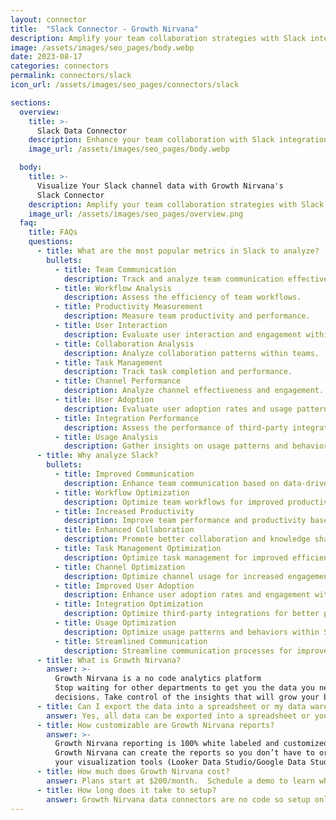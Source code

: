 ```yaml
---
layout: connector
title:  "Slack Connector - Growth Nirvana"
description: Amplify your team collaboration strategies with Slack integration, gaining actionable insights from communication data analysis.
image: /assets/images/seo_pages/body.webp
date: 2023-08-17
categories: connectors
permalink: connectors/slack
icon_url: /assets/images/seo_pages/connectors/slack

sections:
  overview:
    title: >-
      Slack Data Connector
    description: Enhance your team collaboration with Slack integration. Seamlessly connect marketing data, unlocking insights that shape communication strategies, workflow analysis, and operational excellence.
    image_url: /assets/images/seo_pages/body.webp

  body:
    title: >-
      Visualize Your Slack channel data with Growth Nirvana's
      Slack Connector
    description: Amplify your team collaboration strategies with Slack integration, gaining actionable insights from communication data analysis.
    image_url: /assets/images/seo_pages/overview.png
  faq:
    title: FAQs
    questions:
      - title: What are the most popular metrics in Slack to analyze?
        bullets:
          - title: Team Communication
            description: Track and analyze team communication effectiveness.
          - title: Workflow Analysis
            description: Assess the efficiency of team workflows.
          - title: Productivity Measurement
            description: Measure team productivity and performance.
          - title: User Interaction
            description: Evaluate user interaction and engagement within Slack.
          - title: Collaboration Analysis
            description: Analyze collaboration patterns within teams.
          - title: Task Management
            description: Track task completion and performance.
          - title: Channel Performance
            description: Analyze channel effectiveness and engagement.
          - title: User Adoption
            description: Evaluate user adoption rates and usage patterns within Slack.
          - title: Integration Performance
            description: Assess the performance of third-party integrations within Slack.
          - title: Usage Analysis
            description: Gather insights on usage patterns and behaviors within Slack.
      - title: Why analyze Slack?
        bullets:
          - title: Improved Communication
            description: Enhance team communication based on data-driven insights.
          - title: Workflow Optimization
            description: Optimize team workflows for improved productivity.
          - title: Increased Productivity
            description: Improve team performance and productivity based on data insights.
          - title: Enhanced Collaboration
            description: Promote better collaboration and knowledge sharing.
          - title: Task Management Optimization
            description: Optimize task management for improved efficiency.
          - title: Channel Optimization
            description: Optimize channel usage for increased engagement.
          - title: Improved User Adoption
            description: Enhance user adoption rates and engagement within Slack.
          - title: Integration Optimization
            description: Optimize third-party integrations for better performance.
          - title: Usage Optimization
            description: Optimize usage patterns and behaviors within Slack.
          - title: Streamlined Communication
            description: Streamline communication processes for improved efficiency.
      - title: What is Growth Nirvana?
        answer: >-
          Growth Nirvana is a no code analytics platform 
          Stop waiting for other departments to get you the data you need to make critical business 
          decisions. Take control of the insights that will grow your business.
      - title: Can I export the data into a spreadsheet or my data warehouse?
        answer: Yes, all data can be exported into a spreadsheet or your data warehouse (Google BigQuery, AWS, Snowflake, Azure, etc)
      - title: How customizable are Growth Nirvana reports?
        answer: >-
          Growth Nirvana reporting is 100% white labeled and customized to your specifications.
          Growth Nirvana can create the reports so you don’t have to or you can connect
          your visualization tools (Looker Data Studio/Google Data Studio, Tableau, PowerBI, etc) to Growth Nirvana.
      - title: How much does Growth Nirvana cost?
        answer: Plans start at $200/month.  Schedule a demo to learn what plan is best for you.
      - title: How long does it take to setup?
        answer: Growth Nirvana data connectors are no code so setup only requires a few clicks.
---
```

